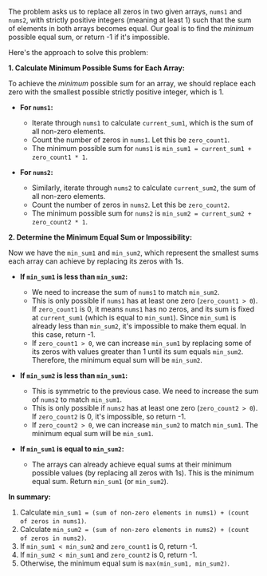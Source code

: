 The problem asks us to replace all zeros in two given arrays, `nums1` and `nums2`, with strictly positive integers (meaning at least 1) such that the sum of elements in both arrays becomes equal. Our goal is to find the *minimum* possible equal sum, or return -1 if it's impossible.

Here's the approach to solve this problem:

**1. Calculate Minimum Possible Sums for Each Array:**

To achieve the *minimum* possible sum for an array, we should replace each zero with the smallest possible strictly positive integer, which is 1.

* **For `nums1`:**
    * Iterate through `nums1` to calculate `current_sum1`, which is the sum of all non-zero elements.
    * Count the number of zeros in `nums1`. Let this be `zero_count1`.
    * The minimum possible sum for `nums1` is `min_sum1 = current_sum1 + zero_count1 * 1`.

* **For `nums2`:**
    * Similarly, iterate through `nums2` to calculate `current_sum2`, the sum of all non-zero elements.
    * Count the number of zeros in `nums2`. Let this be `zero_count2`.
    * The minimum possible sum for `nums2` is `min_sum2 = current_sum2 + zero_count2 * 1`.

**2. Determine the Minimum Equal Sum or Impossibility:**

Now we have the `min_sum1` and `min_sum2`, which represent the smallest sums each array can achieve by replacing its zeros with 1s.

* **If `min_sum1` is less than `min_sum2`:**
    * We need to increase the sum of `nums1` to match `min_sum2`.
    * This is only possible if `nums1` has at least one zero (`zero_count1 > 0`). If `zero_count1` is 0, it means `nums1` has no zeros, and its sum is fixed at `current_sum1` (which is equal to `min_sum1`). Since `min_sum1` is already less than `min_sum2`, it's impossible to make them equal. In this case, return -1.
    * If `zero_count1 > 0`, we can increase `min_sum1` by replacing some of its zeros with values greater than 1 until its sum equals `min_sum2`. Therefore, the minimum equal sum will be `min_sum2`.

* **If `min_sum2` is less than `min_sum1`:**
    * This is symmetric to the previous case. We need to increase the sum of `nums2` to match `min_sum1`.
    * This is only possible if `nums2` has at least one zero (`zero_count2 > 0`). If `zero_count2` is 0, it's impossible, so return -1.
    * If `zero_count2 > 0`, we can increase `min_sum2` to match `min_sum1`. The minimum equal sum will be `min_sum1`.

* **If `min_sum1` is equal to `min_sum2`:**
    * The arrays can already achieve equal sums at their minimum possible values (by replacing all zeros with 1s). This is the minimum equal sum. Return `min_sum1` (or `min_sum2`).

**In summary:**

1.  Calculate `min_sum1 = (sum of non-zero elements in nums1) + (count of zeros in nums1)`.
2.  Calculate `min_sum2 = (sum of non-zero elements in nums2) + (count of zeros in nums2)`.
3.  If `min_sum1 < min_sum2` and `zero_count1` is 0, return -1.
4.  If `min_sum2 < min_sum1` and `zero_count2` is 0, return -1.
5.  Otherwise, the minimum equal sum is `max(min_sum1, min_sum2)`.
